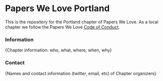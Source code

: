 # Papers We Love Portland

This is the repository for the Portland chapter of Papers We Love. As a local chapter we follow the Papers We Love [Code of Conduct](https://github.com/papers-we-love/portland/blob/master/code-of-conduct.md).

### Information

{Chapter information: who, what, where, when, why}

### Contact

{Names and contact information (twitter, email, etc) of Chapter organizers}
